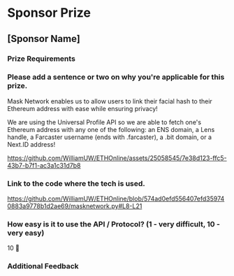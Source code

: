 # Sponsor Prize

## [Sponsor Name]

### Prize Requirements

### Please add a sentence or two on why you're applicable for this prize.

Mask Network enables us to allow users to link their facial hash to their Ethereum address with ease while ensuring privacy!

We are using the Universal Profile API so we are able to fetch one's Ethereum address with any one of the following: an ENS domain, a Lens handle, a Farcaster username (ends with .farcaster), a .bit domain, or a Next.ID address!

https://github.com/WilliamUW/ETHOnline/assets/25058545/7e38d123-ffc5-43b7-b7f1-ac3a1c31d7b8

### Link to the code where the tech is used.

https://github.com/WilliamUW/ETHOnline/blob/574ad0efd556407efd359740883a9778b1d2ae69/masknetwork.py#L8-L21

### How easy is it to use the API / Protocol? (1 - very difficult, 10 - very easy)

10 🌟

### Additional Feedback
